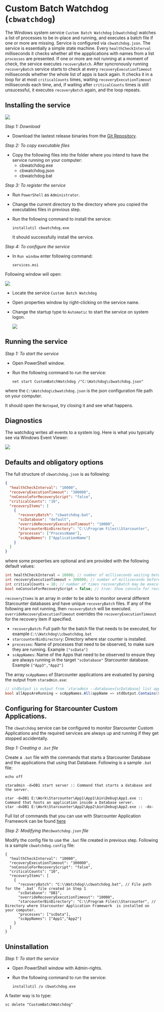 # Custom Batch Watchdog (```cbwatchdog```)

The Windows system service ```Custom Batch Watchdog``` (```cbwatchdog```) watches a list of processes to be in-place and running, and executes a batch file if one or more are missing. Service is configured via ```cbwatchdog.json```. The service is essentially a simple state machine. Every ```healthCheckInterval``` milliseconds it checks whether all the appplications with names from a list ```processes``` are presented. If one or more are not running at a moment of check, the service executes ```recoveryBatch```. After syncronously running ```recoveryBatch``` service starts to check at every ```recoveryExecutionTimeout``` milliseconds whether the whole list of apps is back again. It checks it in a loop for at most ```criticalCounts``` times, waiting ```recoveryExecutionTimeout``` milliseconds each time, and, if waiting after ```criticalCounts``` times is still unsucessful, it executes ```recoveryBatch``` again, and the loop repeats.

## Installing the service

![](./docs/WatchDoge.jpg)

*Step 1: Download* 

- Download the lastest release binaries from the [Git Repository](https://github.com/Starcounter/cbwatchdog/releases).

*Step 2: To copy executable files* 
 
- Copy the following files into the folder where you intend to have the service running on your computer:
	* cbwatchdog.exe
	* cbwatchdog.json
	* cbwatchdog.bat

*Step 3: To register the service* 

 - Run `PowerShell` as `Administrator`.
 - Change the current directory to the directory where you copied the executables files in previous step.
 - Run the following command to install the service:
 
	```	
	installutil cbwatchdog.exe	
	```
	
	It should successfully install the service.
	
*Step 4: To configure the service* 
	
 - In `Run window` enter following command: 
 
	```
	services.msi
	```
	
  Following window will open:
  
  ![](./docs/Service-Start.png)
  
 - Locate the service `Custom Batch Watchdog`
 - Open properties window by right-clicking on the service name.
 - Change the startup type to `Automatic` to start the service on system logon.
 
	![](./docs/Service-Start-2.png)

 
 ## Running the service
 
 *Step 1: To start the service*
 
 - Open PowerShell window.
 - Run the following command to run the service:
 
	```
	net start CustomBatchWatchdog /"C:\Watchdog\cbwatchdog.json"
	```
	
 where the `C:\Watchdog\cbwatchdog.json` is the json configuration file path on your computer.
 
 It should open the `Notepad`, try closing it and see what happens.
 


## Diagnostics

The watchdog writes all events to a system log. Here is what you typically see via Windows Event Viewer:

![](./docs/Service-Start-3.png)

## Defaults and obligatory options

The full structure of ```cbwatchdog.json``` is as following:

```json
{
  "healthCheckInterval": "10000",
  "recoveryExecutionTimeout": "300000",
  "noConsoleForRecoveryScript": "false",
  "criticalCounts": "10",
  "recoveryItems": [
    {
      "recoveryBatch": "cbwatchdog.bat",
      "scDatabase": "default",
      "overrideRecoveryExecutionTimeout": "10000",
	  "starcounterBinDirectory": "C:\\Program Files\\Starcounter",
      "processes": ["ProcessName"],
      "scAppNames": ["ApplicationName"]
    }
  ]
}
```

where some properties are optional and are provided with the following default values:

```csharp
int healthCheckInterval = 10000; // number of milliseconds waiting between each check
int recoveryExecutionTimeout = 300000; // number of milliseconds before recoveryBatch is timeed out
int criticalCounts = 10; // number of times recoveryBatch may be executed in a row
bool noConsoleForRecoveryScript = false; // true: Show console for recoveryBatch, false: Do not show console for recoveryBatch
```

```recoveryItems``` is an array in order to be able to monitor several different Starcounter databases and have unique ```recoveryBatch``` files. If any of the following are not running, then ```recoveryBatch``` will be executed.
```overrideRecoveryExecutionTimeout``` overrides the ```recoveryExecutionTimeout``` for the recovery item if specified.

* ```recoveryBatch```: Full path for the batch file that needs to be executed, for example `C:\\Watchdog\\cbwatchdog.bat`
* ```starcounterBinDirectory```: Directory where star counter is installed.
* ```processes```: Name of processes that need to be observed, to make sure they are running. Example ```["scData"]```
* ```scAppNames```: Name of the Apps that need to be observed to ensure they are always running in the target ```"scDatabase"``` Starcounter database. Example ```["App3","App2"]```

The array ```scAppNames``` of Starcounter applications are evaluated by parsing the output from ```staradmin.exe```:

```csharp
// stdOutput is output from `staradmin --database={scDatabase} list app`
bool allAppsAreRunning = scAppNames.All(appName => stdOutput.Contains($"{appName} (in {scDatabase})"));
```

## Configuring for Starcounter Custom Applications. 

The `cbwatchdog` service can be configured to monitor Starcounter Custom Applications and the required services are always up and running if they get stopped accidentally.

*Step 1: Creating a `.bat` file* 

Create a `.bat` file with the commands that starts a Starcounter Database and the applications that using that Database. Following is a sample `.bat` file:

```
echo off

staradmin -d=DB1 start server :: Command that starts a database and the server.

star -d=DB1 E:\Work\Starcounter\App1\App1\bin\Debug\App1.exe :: Command that hosts an application inside a Database server.
star -d=DB1 E:\Work\Starcounter\App2\App2\bin\Debug\App2.exe :: -do-

```

Full list of commands that you can use with Starcounter Application Framework can be found [here](https://docs.starcounter.io/guides/working-with-starcounter/star-cli)

*Step 2: Modifying the`cbwatchdog.json` file* 

Modify the config file to use the `.bat` file created in previous step. Following is a sample `cbwatchdog.config` file:

```
{
  "healthCheckInterval": "10000",
  "recoveryExecutionTimeout": "300000",
  "noConsoleForRecoveryScript": "false",
  "criticalCounts": "10",
  "recoveryItems": [
    {
      "recoveryBatch": "C:\\Watchdog\\cbwatchdog.bat", // File path for the `.bat` file created in Step 1
      "scDatabase": "DB1",
      "overrideRecoveryExecutionTimeout": "10000",
	  "starcounterBinDirectory": "C:\\Program Files\\Starcounter", // Directory where Starcounter Application Framework  is installed on your computer.
      "processes": ["scData"],
      "scAppNames": ["App1","App2"]
    }
  ]
}

```

## Uninstallation

*Step 1: To start the service*
 
 - Open PowerShell window with Admin-rights.
 - Run the following command to run the service:
 
	```
	installutil /u cbwatchdog.exe
	```
 A faster way is to type:
 
 ```
 sc delete "CustomBatchWatchdog"
 ```
